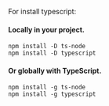 For install typescript:

#### Locally in your project.
```
npm install -D ts-node
npm install -D typescript
```

#### Or globally with TypeScript.
```
npm install -g ts-node
npm install -g typescript
```